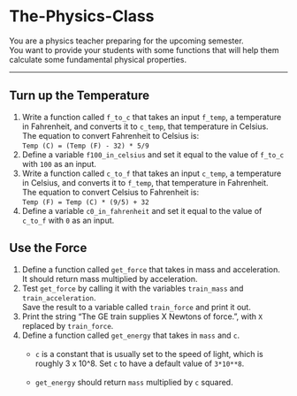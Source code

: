 # The-Physics-Class
You are a physics teacher preparing for the upcoming semester.<br>
You want to provide your students with some functions that will help them calculate some fundamental physical properties.
<hr>
<h2>Turn up the Temperature</h2>
<ol>
    <li>Write a function called <code>f_to_c</code> that takes an input <code>f_temp</code>, a temperature in Fahrenheit, and converts it to <code>c_temp</code>, that temperature in Celsius.<br>
    The equation to convert Fahrenheit to Celsius is:<br>
    <code>Temp (C) = (Temp (F) - 32) * 5/9</code></li>
    <li>Define a variable <code>f100_in_celsius</code> and set it equal to the value of <code>f_to_c</code> with <code>100</code> as an input.</li>
    <li>Write a function called <code>c_to_f</code> that takes an input <code>c_temp</code>, a temperature in Celsius, and converts it to <code>f_temp</code>, that temperature in Fahrenheit.<br>
    The equation to convert Celsius to Fahrenheit is:<br>
    <code>Temp (F) = Temp (C) * (9/5) + 32</code></li>
    <li>Define a variable <code>c0_in_fahrenheit</code> and set it equal to the value of <code>c_to_f</code> with <code>0</code> as an input.</li>
</ol>
<h2>Use the Force</h2>
<ol>
    <li>Define a function called <code>get_force</code> that takes in mass and acceleration.<br>
    It should return mass multiplied by acceleration.</li>
    <li>Test <code>get_force</code> by calling it with the variables <code>train_mass</code> and <code>train_acceleration</code>.<br>
    Save the result to a variable called <code>train_force</code> and print it out.</li>
    <li>Print the string “The GE train supplies X Newtons of force.”, with <code>X</code> replaced by <code>train_force</code>.</li>
    <li>Define a function called <code>get_energy</code> that takes in <code>mass</code> and <code>c</code>.<br><br>
    <ul>
        <li><code>c</code> is a constant that is usually set to the speed of light, which is roughly 3 x 10^8. Set <code>c</code> to have a default value of <code>3*10**8</code>.<br><br></li>
        <li><code>get_energy</code> should return <code>mass</code> multiplied by <code>c</code> squared.</li>
    </ul>
</ol>
